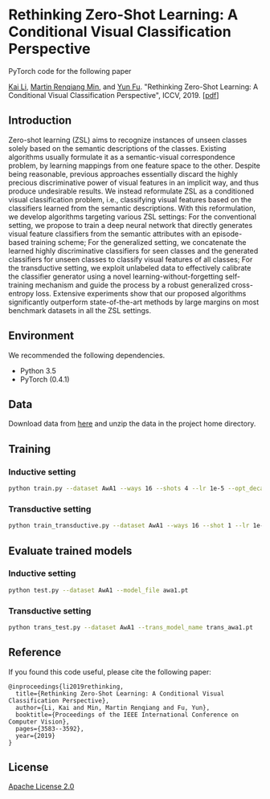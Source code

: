 # Rethinking Zero-Shot Learning: A Conditional Visual Classification Perspective
PyTorch code for the following paper

[Kai Li](http://kailigo.github.io/), [Martin Renqiang Min](http://www.cs.toronto.edu/~cuty/), and [Yun Fu](http://www1.ece.neu.edu/~yunfu/). "Rethinking Zero-Shot Learning: A Conditional Visual Classification Perspective", ICCV, 2019. [[pdf](https://arxiv.org/pdf/1909.05995.pdf)]

## Introduction
Zero-shot learning (ZSL) aims to recognize instances of unseen classes solely based on the semantic descriptions of the classes. Existing algorithms usually formulate it as a semantic-visual correspondence problem, by learning mappings from one feature space to the other. Despite being reasonable, previous approaches essentially discard the highly precious discriminative power of visual features in an implicit way, and thus produce undesirable results.  We instead reformulate ZSL as a conditioned visual classification problem, i.e., classifying visual features based on the classifiers learned from the semantic descriptions. With this reformulation, we develop algorithms targeting various ZSL settings: For the conventional setting, we propose to train a deep neural network that directly generates visual feature classifiers from the semantic attributes with an episode-based training scheme; For the generalized setting, we concatenate the learned highly discriminative classifiers for seen classes and the generated classifiers for unseen classes to classify visual features of all classes; For the transductive setting, we exploit unlabeled data to effectively calibrate the classifier generator using a novel learning-without-forgetting self-training mechanism and guide the process by a robust generalized cross-entropy loss. Extensive experiments show that our proposed algorithms significantly outperform state-of-the-art methods by large margins on most benchmark datasets in all the ZSL settings.

## Environment 
We recommended the following dependencies.

* Python 3.5 
* PyTorch (0.4.1)



## Data

Download data from [here](http://www.robots.ox.ac.uk/~lz/DEM_cvpr2017/data.zip) and unzip the data in the project home directory.

## Training
### Inductive setting
```bash
python train.py --dataset AwA1 --ways 16 --shots 4 --lr 1e-5 --opt_decay 1e-4 --step_size 500 --log_file eps_lr5_opt4_ss500_w16_s4 --model_file lr5_opt4_ss500_w16_s4.pt
```
### Transductive setting
```bash
python train_transductive.py --dataset AwA1 --ways 16 --shot 1 --lr 1e-4 --opt_decay 1e-5 --step_size 200 --loss_q 5e-1 --trans_model_name trans_s1w16_lr4_opt5_ss200_q5e1 --log_file trans_s1w16_lr4_opt5_ss200_q5e1
```

## Evaluate trained models
### Inductive setting
```bash
python test.py --dataset AwA1 --model_file awa1.pt
```
### Transductive setting
```bash
python trans_test.py --dataset AwA1 --trans_model_name trans_awa1.pt
```


## Reference

If you found this code useful, please cite the following paper:

	@inproceedings{li2019rethinking,
	  title={Rethinking Zero-Shot Learning: A Conditional Visual Classification Perspective},
	  author={Li, Kai and Min, Martin Renqiang and Fu, Yun},
	  booktitle={Proceedings of the IEEE International Conference on Computer Vision},
	  pages={3583--3592},
	  year={2019}
	}

## License

[Apache License 2.0](http://www.apache.org/licenses/LICENSE-2.0)

